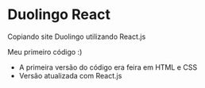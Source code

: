 # Duolingo React
Copiando site Duolingo utilizando React.js

Meu primeiro código :)

 - A primeira versão do código era feira em HTML e CSS
 - Versão atualizada com React.js